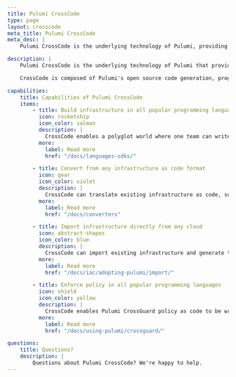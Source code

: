 ```yaml
---
title: Pulumi CrossCode
type: page
layout: crosscode
meta_title: Pulumi CrossCode
meta_desc: |
    Pulumi CrossCode is the underlying technology of Pulumi, providing universal infrastructure and policy as code to cloud developers and infrastructure experts.

description: |
    Pulumi CrossCode is the underlying technology of Pulumi that provides universal infrastructure and policy as code to all cloud builders, developers and infrastructure experts. CrossCode provides the universal translation layer to the Pulumi infrastructure as code engine.

    CrossCode is composed of Pulumi's open source code generation, program generation, schema, and packages software. [View on GitHub](https://github.com/pulumi/pulumi/tree/master/pkg/codegen).

capabilities:
    title: Capabilities of Pulumi CrossCode
    items:
        - title: Build infrastructure in all popular programming languages
          icon: rocketship
          icon_color: salmon
          description: |
            CrossCode enables a polyglot world where one team can write infrastructure as code components in one language and another team can consume them from another language. CrossCode supports any JVM language (Java, Scala, Kotlin, Clojure), .NET (C#, F#, PowerShell), Node.js (JavaScript, TypeScript), Go, Python, and markup languages (YAML, JSON, CUE). CrossCode components enable the sharing and reuse of well-architected building blocks that can be consumed across the organization.
          more:
            label: Read more
            href: "/docs/languages-sdks/"

        - title: Convert from any infrastructure as code format
          icon: gear
          icon_color: violet
          description: |
            CrossCode can translate existing infrastructure as code, such as Terraform HCL, AWS CloudFormation templates, Azure Resource Manager templates, and Kubernetes YAML, to Pulumi. This helps organizations preserve existing infrastructure as code assets but carry them forward into the future.
          more:
            label: Read more
            href: "/docs/converters"

        - title: Import infrastructure directly from any cloud
          icon: abstract-shapes
          icon_color: blue
          description: |
            CrossCode can import existing infrastructure and generate the infrastructure as code in any supported Pulumi language. This works for any infrastructure no matter if it was provisioned manually or by another infrastructure as code system.
          more:
            label: Read more
            href: "/docs/iac/adopting-pulumi/import/"

        - title: Enforce policy in all popular programming languages
          icon: shield
          icon_color: yellow
          description: |
            CrossCode enables Pulumi CrossGuard policy as code to be written in all popular programming languages (Java, .NET, TypeScript, Go, Python) and markup languages (YAML, JSON, CUE). Policy as code empowers organizations to enforce resource compliance through programmable guardrails.
          more:
            label: Read more
            href: "/docs/using-pulumi/crossguard/"

questions:
    title: Questions?
    description: |
        Questions about Pulumi CrossCode? We're happy to help.
---
```

